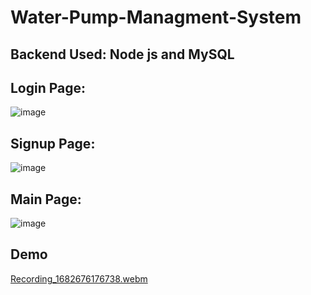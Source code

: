 # Water-Pump-Managment-System

## Backend Used: Node js and MySQL

## Login Page:
![image](https://user-images.githubusercontent.com/78204872/234680363-8740ee70-3059-4763-a694-1c2c564cd030.png)

## Signup Page:
![image](https://user-images.githubusercontent.com/78204872/234680569-14e813fa-3992-46b5-9dec-57c39aec699c.png)

## Main Page:
![image](https://user-images.githubusercontent.com/78204872/234680699-ec495643-44f8-450e-9f0d-5b5b510d8811.png)

## Demo 

[Recording_1682676176738.webm](https://user-images.githubusercontent.com/78204872/235119518-62e91a3c-6cb6-4172-9818-908ab469af67.webm)
